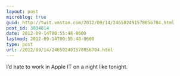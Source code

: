 ```yaml
---
layout: post
microblog: true
guid: http://twit.vmstan.com/2012/09/14/246502491578056704.html
post_id: 3034814
date: 2012-09-14T00:55:48-0600
lastmod: 2012-09-14T00:55:48-0600
type: post
url: /2012/09/14/246502491578056704.html
---
```

I’d hate to work in Apple IT on a night like tonight.
